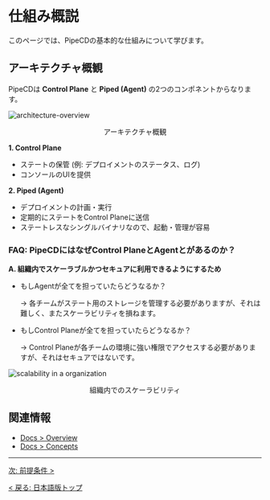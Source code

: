 # 仕組み概説

このページでは、PipeCDの基本的な仕組みについて学びます。

## アーキテクチャ概観

PipeCDは **Control Plane** と **Piped (Agent)** の2つのコンポネントからなります。

![architecture-overview](/images/overview/architecture-role.svg)
<p align="center">アーキテクチャ概観</p>

**1. Control Plane**
   - ステートの保管 (例: デプロイメントのステータス、ログ)
   - コンソールのUIを提供

**2. Piped (Agent)**
   - デプロイメントの計画・実行
   - 定期的にステートをControl Planeに送信
   - ステートレスなシングルバイナリなので、起動・管理が容易

### FAQ: PipeCDにはなぜControl PlaneとAgentとがあるのか？

**A. 組織内でスケーラブルかつセキュアに利用できるようにするため**

- もしAgentが全てを担っていたらどうなるか？

  -> 各チームがステート用のストレージを管理する必要がありますが、それは難しく、またスケーラビリティを損ねます。

- もしControl Planeが全てを担っていたらどうなるか？

  -> Control Planeが各チームの環境に強い権限でアクセスする必要がありますが、それはセキュアではないです。

![scalability in a organization](/images/overview/architecture-organization.svg)
<p align="center">組織内でのスケーラビリティ</p>

## 関連情報

- [Docs > Overview](https://pipecd.dev/docs/overview/)
- [Docs > Concepts](https://pipecd.dev/docs/concepts/)

---

[次: 前提条件 >](../20-prerequisites/README.md)

[< 戻る: 日本語版トップ](../README.md)